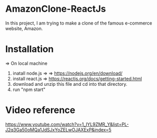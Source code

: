 # AmazonClone-ReactJs

In this project, I am trying to make a clone of the famous e-commerce website, Amazon.

# Installation
=> On local machine
1. inatall node.js => => https://nodejs.org/en/download/
2. install react.js => https://reactjs.org/docs/getting-started.html
3. download and unzip this file and cd into that directory.
4. run "npm start"

# Video reference
https://www.youtube.com/watch?v=1_IYL9ZMR_Y&list=PL-J2q3Ga50oMQa1JdSJxYoZELwOJAXExP&index=5
